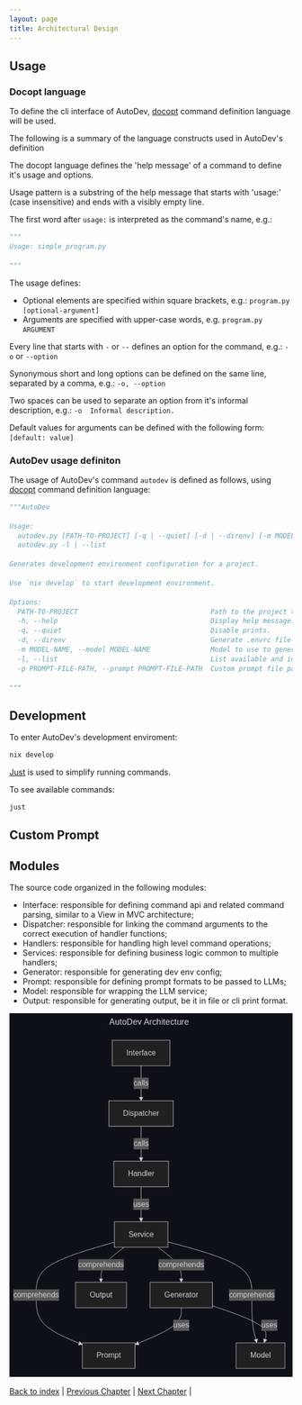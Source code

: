 ```yaml
---
layout: page
title: Architectural Design
---
```


## Usage

### Docopt language

To define the cli interface of AutoDev, [docopt](https://github.com/jazzband/docopt-ng) command definition language will be used.

The following is a summary of the language constructs used in AutoDev's definition

The docopt language defines the 'help message' of a command to define it's usage and options.

Usage pattern is a substring of the help message that starts with 'usage:' (case insensitive) and ends with a visibly empty line.

The first word after `usage:` is interpreted as the command's name, e.g.: 

```py
"""
Usage: simple_program.py

"""
```

The usage defines:

- Optional elements are specified within square brackets, e.g.: `program.py [optional-argument]`
- Arguments are specified with upper-case words, e.g. `program.py ARGUMENT`

Every line that starts with `-` or `--` defines an option for the command, e.g.: `-o` or `--option`

Synonymous short and long options can be defined on the same line, separated by a comma, e.g.: `-o, --option`

Two spaces can be used to separate an option from it's informal description, e.g.: `-o  Informal description.`

Default values for arguments can be defined with the following form: `[default: value]`

### AutoDev usage definiton

The usage of AutoDev's command `autodev` is defined as follows, using [docopt](https://github.com/jazzband/docopt-ng) command definition language:
<!-- TODO remember to update this with final usage -->

```py
"""AutoDev

Usage:
  autodev.py [PATH-TO-PROJECT] [-q | --quiet] [-d | --direnv] [-m MODEL-NAME] [-p PROMPT-FILE-PATH]
  autodev.py -l | --list

Generates development environment configuration for a project.

Use `nix develop` to start development environment.

Options:
  PATH-TO-PROJECT                                 Path to the project the dev env is for. [default: ./]
  -h, --help                                      Display help message.
  -q, --quiet                                     Disable prints.
  -d, --direnv                                    Generate .envrc file also.
  -m MODEL-NAME, --model MODEL-NAME               Model to use to generate the config. One of: temp temp temp [default: llama3]
  -l, --list                                      List available and installed models.
  -p PROMPT-FILE-PATH, --prompt PROMPT-FILE-PATH  Custom prompt file path.

"""
```

## Development

To enter AutoDev's development enviroment:

```sh
nix develop
```

[Just](https://github.com/casey/just) is used to simplify running commands.

To see available commands:

```sh
just
```

## Custom Prompt

<!-- TODO add here the structure of the custom prompt -->
<!-- probably json I guess -->

## Modules

The source code organized in the following modules:

- Interface: responsible for defining command api and related command parsing, similar to a View in MVC architecture;
- Dispatcher: responsible for linking the command arguments to the correct execution of handler functions;
- Handlers: responsible for handling high level command operations;
- Services: responsible for defining business logic common to multiple handlers;
- Generator: responsible for generating dev env config;
- Prompt: responsible for defining prompt formats to be passed to LLMs;
- Model: responsible for wrapping the LLM service;
- Output: responsible for generating output, be it in file or cli print format.

![AutoDev Architecture](./assets/mermaid/architecture.png)

[Back to index](./index.md) |
[Previous Chapter](./requirements.md) |
[Next Chapter](./detailed-design.md) |
